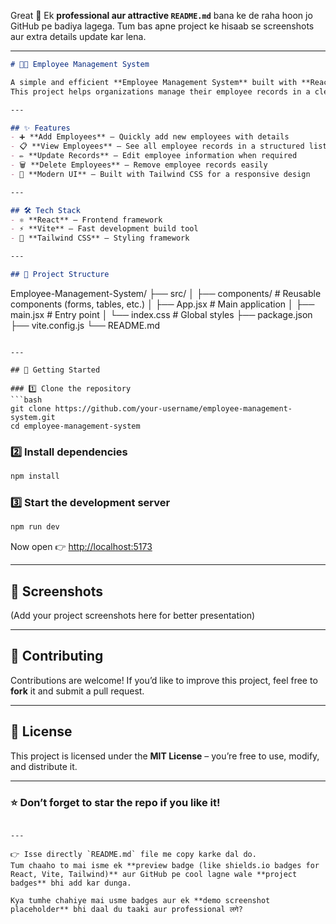 Great 🚀 Ek **professional aur attractive `README.md`** bana ke de raha hoon jo GitHub pe badiya lagega. Tum bas apne project ke hisaab se screenshots aur extra details update kar lena.

---

```markdown
# 👨‍💼 Employee Management System

A simple and efficient **Employee Management System** built with **React + Vite + Tailwind CSS**.  
This project helps organizations manage their employee records in a clean and user-friendly interface.  

---

## ✨ Features
- ➕ **Add Employees** – Quickly add new employees with details  
- 📋 **View Employees** – See all employee records in a structured list  
- ✏️ **Update Records** – Edit employee information when required  
- 🗑️ **Delete Employees** – Remove employee records easily  
- 🎨 **Modern UI** – Built with Tailwind CSS for a responsive design  

---

## 🛠️ Tech Stack
- ⚛️ **React** – Frontend framework  
- ⚡ **Vite** – Fast development build tool  
- 🎨 **Tailwind CSS** – Styling framework  

---

## 📂 Project Structure
```

Employee-Management-System/
├── src/
│   ├── components/   # Reusable components (forms, tables, etc.)
│   ├── App.jsx       # Main application
│   ├── main.jsx      # Entry point
│   └── index.css     # Global styles
├── package.json
├── vite.config.js
└── README.md

````

---

## 🚀 Getting Started

### 1️⃣ Clone the repository
```bash
git clone https://github.com/your-username/employee-management-system.git
cd employee-management-system
````

### 2️⃣ Install dependencies

```bash
npm install
```

### 3️⃣ Start the development server

```bash
npm run dev
```

Now open 👉 [http://localhost:5173](http://localhost:5173)

---

## 📸 Screenshots

(Add your project screenshots here for better presentation)

---

## 🤝 Contributing

Contributions are welcome!
If you’d like to improve this project, feel free to **fork** it and submit a pull request.

---

## 📜 License

This project is licensed under the **MIT License** – you’re free to use, modify, and distribute it.

---

### ⭐ Don’t forget to star the repo if you like it!

```

---

👉 Isse directly `README.md` file me copy karke dal do.  
Tum chaaho to mai isme ek **preview badge (like shields.io badges for React, Vite, Tailwind)** aur GitHub pe cool lagne wale **project badges** bhi add kar dunga.  

Kya tumhe chahiye mai usme badges aur ek **demo screenshot placeholder** bhi daal du taaki aur professional लगे?
```
